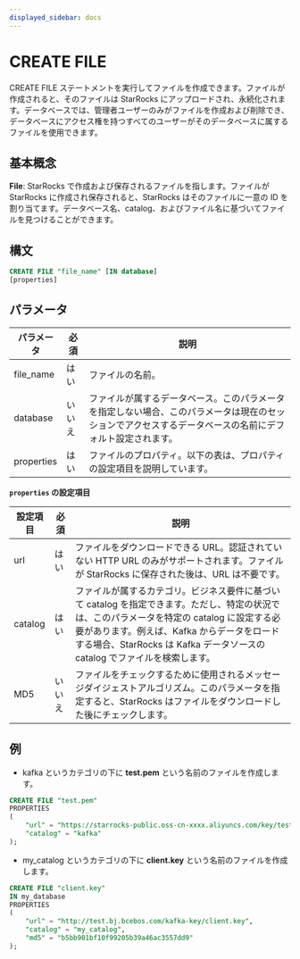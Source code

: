 ```yaml
---
displayed_sidebar: docs
---
```


# CREATE FILE

CREATE FILE ステートメントを実行してファイルを作成できます。ファイルが作成されると、そのファイルは StarRocks にアップロードされ、永続化されます。データベースでは、管理者ユーザーのみがファイルを作成および削除でき、データベースにアクセス権を持つすべてのユーザーがそのデータベースに属するファイルを使用できます。

## 基本概念

**File**: StarRocks で作成および保存されるファイルを指します。ファイルが StarRocks に作成され保存されると、StarRocks はそのファイルに一意の ID を割り当てます。データベース名、catalog、およびファイル名に基づいてファイルを見つけることができます。

## 構文

```SQL
CREATE FILE "file_name" [IN database]
[properties]
```

## パラメータ

| **パラメータ** | **必須** | **説明**                                              |
| ------------- | ------------ | ------------------------------------------------------------ |
| file_name     | はい          | ファイルの名前。                                        |
| database      | いいえ           | ファイルが属するデータベース。このパラメータを指定しない場合、このパラメータは現在のセッションでアクセスするデータベースの名前にデフォルト設定されます。 |
| properties    | はい          | ファイルのプロパティ。以下の表は、プロパティの設定項目を説明しています。 |

**`properties` の設定項目**

| **設定項目** | **必須** | **説明**                                              |
| ---------------------- | ------------ | ------------------------------------------------------------ |
| url                    | はい          | ファイルをダウンロードできる URL。認証されていない HTTP URL のみがサポートされます。ファイルが StarRocks に保存された後は、URL は不要です。 |
| catalog                | はい          | ファイルが属するカテゴリ。ビジネス要件に基づいて catalog を指定できます。ただし、特定の状況では、このパラメータを特定の catalog に設定する必要があります。例えば、Kafka からデータをロードする場合、StarRocks は Kafka データソースの catalog でファイルを検索します。 |
| MD5                    | いいえ           | ファイルをチェックするために使用されるメッセージダイジェストアルゴリズム。このパラメータを指定すると、StarRocks はファイルをダウンロードした後にチェックします。 |

## 例

- kafka というカテゴリの下に **test.pem** という名前のファイルを作成します。

```SQL
CREATE FILE "test.pem"
PROPERTIES
(
    "url" = "https://starrocks-public.oss-cn-xxxx.aliyuncs.com/key/test.pem",
    "catalog" = "kafka"
);
```

- my_catalog というカテゴリの下に **client.key** という名前のファイルを作成します。

```SQL
CREATE FILE "client.key"
IN my_database
PROPERTIES
(
    "url" = "http://test.bj.bcebos.com/kafka-key/client.key",
    "catalog" = "my_catalog",
    "md5" = "b5bb901bf10f99205b39a46ac3557dd9"
);
```